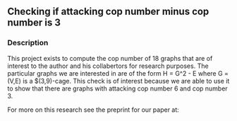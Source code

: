 ## Checking if attacking cop number minus cop number is 3

### Description

This project exists to compute the cop number of 18 graphs that are of interest to the author and his collabertors for research purposes. The particular graphs we are interested in are of the form H = G^2 - E where G = (V,E) is a $(3,9)-cage. This check is of interest because we are able to use it to show that there are graphs with attacking cop number 6 and cop number 3.

For more on this research see the preprint for our paper at:
